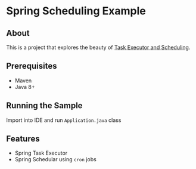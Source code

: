 # Spring Scheduling Example
## About
This is a project that explores the beauty of [Task Executor and Scheduling](http://docs.spring.io/spring/docs/current/spring-framework-reference/html/scheduling.html).

## Prerequisites
- Maven
- Java 8+

## Running the Sample
Import into IDE and run `Application.java` class

## Features
- Spring Task Executor
- Spring Schedular using `cron` jobs


